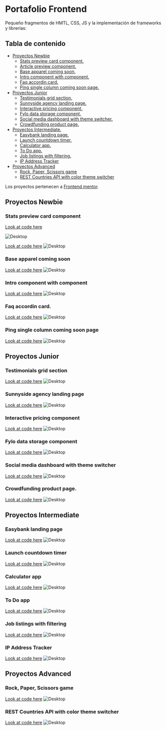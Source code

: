 # Portafolio Frontend

Pequeño fragmentos de HMTL, CSS, JS y la implementación de frameworks y librerías:

## Tabla de contenido

- [Proyectos Newbie](#proyectos-newbie)
  - [Stats preview card component.](#stats-preview-card-component)
  - [Article preview component.](#article-preview-component)
  - [Base apparel coming soon.](#base-apparel-coming-soon)
  - [Intro component with component.](#intro-component-with-component)
  - [Faq accordin card.](#faq-accordin-card)
  - [Ping single column coming soon page.](#ping-single-column-coming-soon-page)
- [Proyectos Junior](#proyectos-junior)
  - [Testimonials grid section.](#testimonials-grid-section)
  - [Sunnyside agency landing page.](#sunnyside-agency-landing-page)
  - [Interactive pricing component.](#interactive-pricing-component)
  - [Fylo data storage component.](#fylo-data-storage-component)
  - [Social media dashboard with theme switcher.](#social-media-dashboard-with-theme-switcher)
  - [Crowdfunding product page.](#crowdfunding-product-page)
- [Proyectos Intermediate.](#proyectos-intermediate)
  - [Easybank landing page.](#easybank-landing-page)
  - [Launch countdown timer.](#launch-countdown-timer)
  - [Calculator app.](#calculator-app)
  - [To Do app.](#todo-app)
  - [Job listings with filtering.](#job-listings-with-filtering)
  - [IP Address Tracker](#ip-address-tracker)
- [Proyectos Advanced](#proyectos-advanced)
  - [Rock, Paper, Scissors game](#rock-paper-scissors-game)
  - [REST Countries API with color theme switcher](#rest-countries-api-with-color-theme-switcher)

Los proyectos pertenecen a [Frontend mentor](https://www.frontendmentor.io/).

## Proyectos Newbie

### Stats preview card component 
[Look at code here](https://github.com/Mooenz/Frontend-portafolio/tree/main/stats-preview-card-component-main)

![Desktop](./stats-preview-card-component-main/solution-capture/Mooenz-desktop-solution.png)

[Look at code here](https://github.com/Mooenz/Frontend-portafolio/tree/main/article-preview-component-master)
![Desktop](./article-preview-component-master/solution-capture/mooenz-desktop-solution.png)

### Base apparel coming soon 
[Look at code here](https://github.com/Mooenz/Frontend-portafolio/tree/main/base-apparel-coming-soon-master)
![Desktop](./base-apparel-coming-soon-master/solution-capture/mooenz-desktop-normal-solution.png)

### Intro component with component 
[Look at code here](https://github.com/Mooenz/Frontend-portafolio/tree/main/intro-component-with-signup-form-master)
![Desktop](./intro-component-with-signup-form-master/solution-capture/mooenz-desktop-solution.png)

### Faq accordin card. 
[Look at code here](https://github.com/Mooenz/Frontend-portafolio/tree/main/faq-accordion-card-main)
![Desktop](./faq-accordion-card-main/solution-capture/mooenz-desktop-solution.png)

### Ping single column coming soon page 
[Look at code here](https://github.com/Mooenz/Frontend-portafolio/tree/main/ping-coming-soon-page-master)
![Desktop](./ping-coming-soon-page-master/solution-capture/mooenz-desktop-solution.png)

## Proyectos Junior

### Testimonials grid section 
[Look at code here](https://github.com/Mooenz/Frontend-portafolio/tree/main/testimonials-grid-section-main)
![Desktop](./testimonials-grid-section-main/solution-capture/mooenz-desktop-solution.png)

### Sunnyside agency landing page
[Look at code here](https://github.com/Mooenz/Frontend-portafolio/tree/main/sunnyside-agency-landing-page-main)
![Desktop](./sunnyside-agency-landing-page-main/solution-capture/mooenz-desktop-solution.png)

### Interactive pricing component
[Look at code here](https://github.com/Mooenz/Frontend-portafolio/tree/main/interactive-pricing-component-main)
![Desktop](./interactive-pricing-component-main/solution-capture/mooenz-desktop-solution.png)

### Fylo data storage component 
[Look at code here](https://github.com/Mooenz/Frontend-portafolio/tree/main/fylo-data-storage-component-master)
![Desktop](./fylo-data-storage-component-master/solution-capture/mooenz-desktop-solution.png)

### Social media dashboard with theme switcher 
[Look at code here](https://github.com/Mooenz/Frontend-portafolio/tree/main/social-media-dashboard-with-theme-switcher-master)
![Desktop](./social-media-dashboard-with-theme-switcher-master/solution-capture/mooenz-desktop-solution.png)

### Crowdfunding product page. 
[Look at code here](https://github.com/Mooenz/Frontend-portafolio/tree/main/crowdfunding-product-page-main)
![Desktop](./crowdfunding-product-page-main/solution-capture/mooenz-desktop-solution.png)

## Proyectos Intermediate

### Easybank landing page 
[Look at code here]()
![Desktop](.//solution-capture/mooenz-desktop-solution.png)

### Launch countdown timer 
[Look at code here]()
![Desktop](.//solution-capture/mooenz-desktop-solution.png)

### Calculator app 
[Look at code here]()
![Desktop](.//solution-capture/mooenz-desktop-solution.png)

### To Do app
[Look at code here]()
![Desktop](.//solution-capture/mooenz-desktop-solution.png)

### Job listings with filtering 
[Look at code here]()
![Desktop](.//solution-capture/mooenz-desktop-solution.png)

### IP Address Tracker
[Look at code here]()
![Desktop](.//solution-capture/mooenz-desktop-solution.png)

## Proyectos Advanced

### Rock, Paper, Scissors game
[Look at code here]()
![Desktop](.//solution-capture/mooenz-desktop-solution.png)

### REST Countries API with color theme switcher 
[Look at code here]()
![Desktop](.//solution-capture/mooenz-desktop-solution.png)